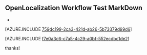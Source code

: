 ## OpenLocalization Workflow Test MarkDown
* 

[AZURE.INCLUDE [759dc199-2ca3-421d-ab26-5b73379d99d6](calleeMd1.md)]



[AZURE.INCLUDE [f7e0a3c6-c7a5-4c29-a0bf-552ecdbc1de2](calleeMd2.md)]

 
thanks!
